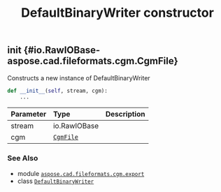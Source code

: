 ﻿---
title: DefaultBinaryWriter constructor
second_title: Aspose.CAD for Python via .NET API References
description: 
type: docs
weight: 10
url: /python-net/aspose.cad.fileformats.cgm.export/defaultbinarywriter/__init__/
is_root: false
---

## __init__ {#io.RawIOBase-aspose.cad.fileformats.cgm.CgmFile}

Constructs a new instance of DefaultBinaryWriter



```python
def __init__(self, stream, cgm):
    ...
```


| Parameter | Type | Description |
| :- | :- | :- |
| stream | io.RawIOBase |  |
| cgm | [`CgmFile`](/cad/python-net/aspose.cad.fileformats.cgm/cgmfile) |  |



### See Also
* module [`aspose.cad.fileformats.cgm.export`](../../)
* class [`DefaultBinaryWriter`](/cad/python-net/aspose.cad.fileformats.cgm.export/defaultbinarywriter)
